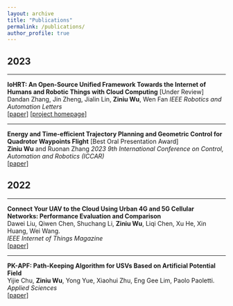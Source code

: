 ```yaml
---
layout: archive
title: "Publications"
permalink: /publications/
author_profile: true
---
```


<!-- {% if author.googlescholar %}
  You can also find my articles on <u><a href="{{author.googlescholar}}">my Google Scholar profile</a>.</u>
{% endif %}

{% include base_path %}

{% for post in site.publications reversed %}
  {% include archive-single.html %}
{% endfor %} -->

<!-- ## Journals:

* D. Liu, Q. Chen, S. Li, **Z. Wu**, L. Chen, X. He, X. Huang, and W. Wang, Connect Your UAV to The Cloud Using Urban 4G and 5G Cellular Networks: Performance Evaluation and Comparison, *IEEE Internet of Things Magazine (IoTM)*, 2022. [[paper]](https://doi.org/10.1109/IOTM.001.2200123)
* Y. Chu, **Z. Wu**, Y. Yue, X. Zhu, E. G. Lim, and P. Paoletti, PK-APF: Path-Keeping Algorithm for USVs Based on Artificial Potential Field, *Applied Sciences*, 2022. [[paper]](https://www.mdpi.com/2076-3417/12/16/8201)
 -->
<script src="https://kit.fontawesome.com/0f54bb8f22.js" crossorigin="anonymous"></script>

<!--
<script src="https://bibbase.org/show?bib=https://raw.githubusercontent.com/RoboDD/site/master/_publications/my-publication.bib&jsonp=1&theme=mila&hidemenu=false&showSearch=false&noIndex=true&fullnames=1"></script> 
 -->

## 2023

---

**IoHRT: An Open-Source Unified Framework Towards the Internet of Humans and Robotic Things with Cloud Computing** [Under Review]  
Dandan Zhang, Jin Zheng, Jialin Lin, **Ziniu Wu**, Wen Fan
*IEEE Robotics and Automation Letters*  
[[paper]](baidu.com) [[project homepage]](https://sites.google.com/view/iohirtplus)  

---

**Energy and Time-efficient Trajectory Planning and Geometric Control for Quadrotor Waypoints Flight** [Best Oral Presentation Award]  
**Ziniu Wu** and Ruonan Zhang
*2023 9th International Conference on Control, Automation and Robotics (ICCAR)*  
[[paper]](https://ieeexplore.ieee.org/abstract/document/10151732)  

## 2022

---

**Connect Your UAV to the Cloud Using Urban 4G and 5G Cellular Networks: Performance Evaluation and Comparison**  
Dawei Liu, Qiwen Chen, Shuchang Li, **Ziniu Wu**, Liqi Chen, Xu He, Xin Huang, Wei Wang.  
*IEEE Internet of Things Magazine*  
[[paper]](https://ieeexplore.ieee.org/document/10012489)  

---

**PK-APF: Path-Keeping Algorithm for USVs Based on Artificial Potential Field**  
Yijie Chu, **Ziniu Wu**, Yong Yue, Xiaohui Zhu, Eng Gee Lim, Paolo Paoletti.  
*Applied Sciences*  
[[paper]](https://www.mdpi.com/2076-3417/12/16/8201)  
<!-- 
## Patents:

* 一种移动机器人多传感器固定支架，中国实用新型专利，CN214520309U。 -->


